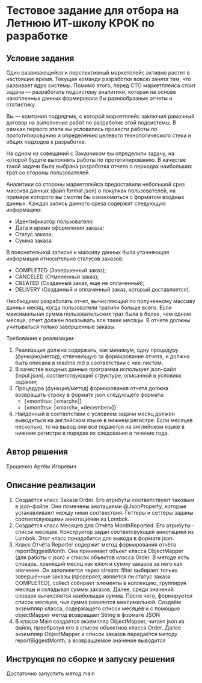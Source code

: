 # Тестовое задание для отбора на Летнюю ИТ-школу КРОК по разработке

## Условие задания
Один развивающийся и перспективный маркетплейс активно растет в настоящее время. Текущая команда разработки вовсю занята тем, что развивает ядро системы. Помимо этого, перед CTO маркетплейса стоит задача — разработать подсистему аналитики, которая на основе накопленных данных формировала бы разнообразные отчеты и статистику.

Вы — компания подрядчик, с которой маркетплейс заключил рамочный договор на выполнение работ по разработке этой подсистемы. В рамках первого этапа вы условились провести работы по прототипированию и определению целевого технологического стека и общих подходов к разработке.

На одном из совещаний с Заказчиком вы определили задачу, на которой будете выполнять работы по прототипированию. В качестве такой задачи была выбрана разработка отчета о периодах наибольших трат со стороны пользователей.

Аналитики со стороны маркетплейса предоставили небольшой срез массива данных (файл format.json) о покупках пользователей, на примере которого вы смогли бы ознакомиться с форматом входных данных. Каждая запись данного среза содержит следующую информацию:
- Идентификатор пользователя;
- Дата и время оформления заказа;
- Статус заказа;
- Сумма заказа.

В пояснительной записке к массиву данных была уточняющая информация относительно статусов заказов:
- COMPLETED (Завершенный заказ);
- CANCELED (Отмененный заказ);
- CREATED (Созданный заказ, еще не оплаченный);
- DELIVERY (Созданный и оплаченный заказ, который доставляется).

Необходимо разработать отчет, вычисляющий по полученному массиву данных месяц, когда пользователи тратили больше всего. Если максимальная сумма пользовательских трат была в более, чем одном месяце, отчет должен показывать все такие месяцы. В отчете должны учитываться только завершенные заказы.

Требования к реализации:
1. Реализация должна содержать, как минимум, одну процедуру (функцию/метод), отвечающую за формирование отчета, и должна быть описана в readme.md в соответствии с чек-листом;
2. В качестве входных данных программа использует json-файл (input.json), соответствующий структуре, описанной в условиях задания;
3. Процедура (функция/метод) формирования отчета должна возвращать строку в формате json следующего формата:
   - {«months»: [«march»]} 
   - {«months»: [«march», «december»]}
4. Найденный в соответствии с условием задачи месяц должен выводиться на английском языке в нижнем регистре. Если месяцев несколько, то на вывод они все подаются на английском языке в нижнем регистре в порядке их следования в течение года.

## Автор решения
Ерошенко Артём Игоревич
## Описание реализации
1) Создаётся класс Заказа Order. Его атрибуты соответствуют таковым в json-файле. Они помечены анотациями @JsonProperty, которые устанавливают между ними соотвествия. Геттеры и сеттеры заданы соответсвующими аннотациями из Lombok.
2) Создаётся класс Месяцев для Отчёта MonthReported. Его атрибуты - список месяцев. Конструктор задан соответсвующей аннотацией из Lombok. Этот класс понадобится для вывода в формате json.
3) Класс Отчёта Reporter содержит метод формирования отчёта reportBiggestMonth. Она принимает объект класса ObjectMapper (для работы с json) и список объектов класса Order. В методе есть словарь, хранящий месяц как ключ и сумму заказов за него как значение. Он заполняется через stream: filter выбирает только завершённые заказы (проверяет, является ли статус заказа COMPLETED), collect собирает элементы в коллекцию, группируя месяцы и складывая суммы заказов. Далее, среди значений словаря вычисляется наибольщая сумма. После чего, формируется список месяцев, чья сумма равняется максимальной. Создаём экземпляр класса, содержащего список месяцев и с помощью objectMapper метод возвращает String в формате JSON
4) В классе Main создаётся экземпляр ObjectMapper, читает json из файла, преобразуя его в список объектиов класса Order. Далее экземпляр ObjectMapper и список заказов передаётся методу reportBiggestMonth, а возвращаемое значение выводится
## Инструкция по сборке и запуску решения
Достаточно запустить метод main
